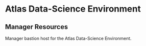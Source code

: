 # Atlas Data-Science Environment

## Manager Resources

Manager bastion host for the Atlas Data-Science Environment.
